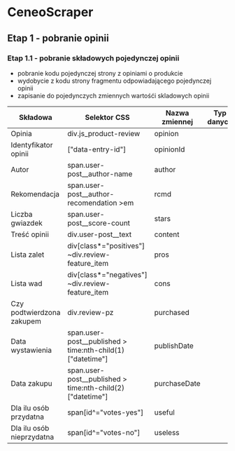 # CeneoScraper
## Etap 1 - pobranie opinii
### Etap 1.1 - pobranie składowych pojedynczej opinii
- pobranie kodu pojedynczej strony z opiniami o produkcie 
- wydobycie z kodu strony fragmentu odpowiadającego pojedynczej opinii
- zapisanie do pojedynczych zmiennych wartośći skladowych opinii

|Składowa|Selektor CSS|Nazwa zmiennej|Typ danych|
|--------|------------|--------------|----------|
|Opinia|div.js_product-review|opinion||
|Identyfikator opinii|["data-entry-id"]|opinionId||
|Autor|span.user-post__author-name|author||
|Rekomendacja|span.user-post__author-recomendation >em|rcmd||
|Liczba gwiazdek|span.user-post__score-count|stars||
|Treść opinii|div.user-post__text|content||
|Lista zalet|div[class*="positives"] ~div.review-feature_item|pros||
|Lista wad|div[class*="negatives"] ~div.review-feature_item|cons||
|Czy podtwierdzona zakupem|div.review-pz|purchased||
|Data wystawienia|span.user-post__published > time:nth-child(1)["datetime"]|publishDate||
|Data zakupu|span.user-post__published > time:nth-child(2)["datetime"]|purchaseDate||
|Dla ilu osób przydatna|span[id^="votes-yes"]|useful||
|Dla ilu osób nieprzydatna|span[id^="votes-no"]|useless||